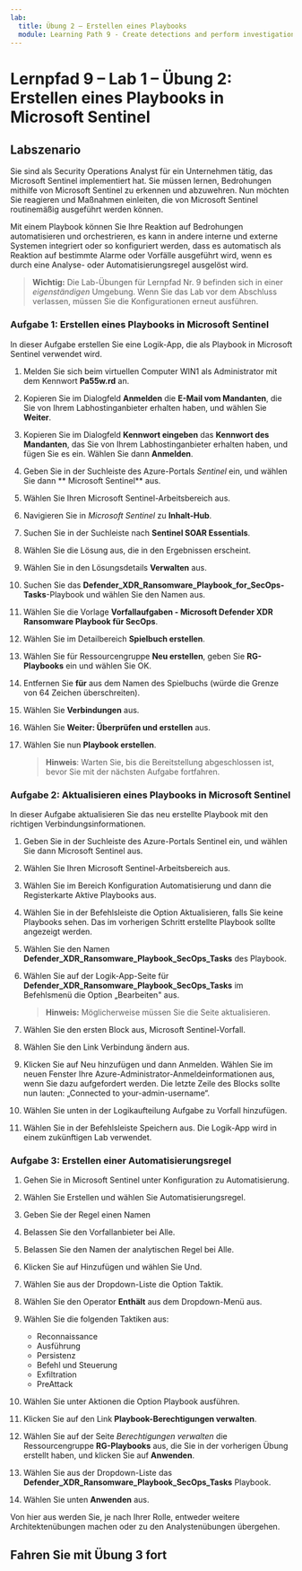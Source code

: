 ```yaml
---
lab:
  title: Übung 2 – Erstellen eines Playbooks
  module: Learning Path 9 - Create detections and perform investigations using Microsoft Sentinel
---
```


# Lernpfad 9 – Lab 1 – Übung 2: Erstellen eines Playbooks in Microsoft Sentinel

## Labszenario

Sie sind als Security Operations Analyst für ein Unternehmen tätig, das Microsoft Sentinel implementiert hat. Sie müssen lernen, Bedrohungen mithilfe von Microsoft Sentinel zu erkennen und abzuwehren. Nun möchten Sie reagieren und Maßnahmen einleiten, die von Microsoft Sentinel routinemäßig ausgeführt werden können.

Mit einem Playbook können Sie Ihre Reaktion auf Bedrohungen automatisieren und orchestrieren, es kann in andere interne und externe Systemen integriert oder so konfiguriert werden, dass es automatisch als Reaktion auf bestimmte Alarme oder Vorfälle ausgeführt wird, wenn es durch eine Analyse- oder Automatisierungsregel ausgelöst wird.

>**Wichtig:** Die Lab-Übungen für Lernpfad Nr. 9 befinden sich in einer *eigenständigen* Umgebung. Wenn Sie das Lab vor dem Abschluss verlassen, müssen Sie die Konfigurationen erneut ausführen.

### Aufgabe 1: Erstellen eines Playbooks in Microsoft Sentinel

In dieser Aufgabe erstellen Sie eine Logik-App, die als Playbook in Microsoft Sentinel verwendet wird.

1. Melden Sie sich beim virtuellen Computer WIN1 als Administrator mit dem Kennwort **Pa55w.rd** an.  

1. Kopieren Sie im Dialogfeld **Anmelden** die **E-Mail vom Mandanten**, die Sie von Ihrem Labhostinganbieter erhalten haben, und wählen Sie **Weiter**.

1. Kopieren Sie im Dialogfeld **Kennwort eingeben** das **Kennwort des Mandanten**, das Sie von Ihrem Labhostinganbieter erhalten haben, und fügen Sie es ein. Wählen Sie dann **Anmelden**.

1. Geben Sie in der Suchleiste des Azure-Portals *Sentinel* ein, und wählen Sie dann ** Microsoft Sentinel** aus.

1. Wählen Sie Ihren Microsoft Sentinel-Arbeitsbereich aus.

1. Navigieren Sie in *Microsoft Sentinel* zu **Inhalt-Hub**.

1. Suchen Sie in der Suchleiste nach **Sentinel SOAR Essentials**.

1. Wählen Sie die Lösung aus, die in den Ergebnissen erscheint.

1. Wählen Sie in den Lösungsdetails **Verwalten** aus.

1. Suchen Sie das **Defender_XDR_Ransomware_Playbook_for_SecOps-Tasks**-Playbook und wählen Sie den Namen aus.

1. Wählen Sie die Vorlage **Vorfallaufgaben - Microsoft Defender XDR Ransomware Playbook für SecOps**.

1. Wählen Sie im Detailbereich **Spielbuch erstellen**.

1. Wählen Sie für Ressourcengruppe **Neu erstellen**, geben Sie **RG-Playbooks** ein und wählen Sie OK.

1. Entfernen Sie **für** aus dem Namen des Spielbuchs (würde die Grenze von 64 Zeichen überschreiten).

1. Wählen Sie **Verbindungen** aus.

1. Wählen Sie **Weiter: Überprüfen und erstellen** aus.

1. Wählen Sie nun **Playbook erstellen**.

    >**Hinweis**: Warten Sie, bis die Bereitstellung abgeschlossen ist, bevor Sie mit der nächsten Aufgabe fortfahren.

### Aufgabe 2: Aktualisieren eines Playbooks in Microsoft Sentinel

In dieser Aufgabe aktualisieren Sie das neu erstellte Playbook mit den richtigen Verbindungsinformationen.

1. Geben Sie in der Suchleiste des Azure-Portals Sentinel ein, und wählen Sie dann  Microsoft Sentinel aus.

1. Wählen Sie Ihren Microsoft Sentinel-Arbeitsbereich aus.

1. Wählen Sie im Bereich Konfiguration Automatisierung und dann die Registerkarte Aktive Playbooks aus.

1. Wählen Sie in der Befehlsleiste die Option Aktualisieren, falls Sie keine Playbooks sehen. Das im vorherigen Schritt erstellte Playbook sollte angezeigt werden.

1. Wählen Sie den Namen **Defender_XDR_Ransomware_Playbook_SecOps_Tasks** des Playbook.

1. Wählen Sie auf der Logik-App-Seite für **Defender_XDR_Ransomware_Playbook_SecOps_Tasks** im Befehlsmenü die Option „Bearbeiten" aus.

    >**Hinweis:** Möglicherweise müssen Sie die Seite aktualisieren.

1. Wählen Sie den ersten Block aus, Microsoft Sentinel-Vorfall.

1. Wählen Sie den Link Verbindung ändern aus.

1. Klicken Sie auf Neu hinzufügen und dann Anmelden. Wählen Sie im neuen Fenster Ihre Azure-Administrator-Anmeldeinformationen aus, wenn Sie dazu aufgefordert werden. Die letzte Zeile des Blocks sollte nun lauten: „Connected to your-admin-username“.

1. Wählen Sie unten in der Logikaufteilung Aufgabe zu Vorfall hinzufügen.

1. Wählen Sie in der Befehlsleiste Speichern aus. Die Logik-App wird in einem zukünftigen Lab verwendet.

### Aufgabe 3: Erstellen einer Automatisierungsregel

1. Gehen Sie in Microsoft Sentinel unter Konfiguration zu Automatisierung.

1. Wählen Sie Erstellen und wählen Sie Automatisierungsregel.

1. Geben Sie der Regel einen Namen

1. Belassen Sie den Vorfallanbieter bei Alle.

1. Belassen Sie den Namen der analytischen Regel bei Alle.

1. Klicken Sie auf Hinzufügen und wählen Sie Und.

1. Wählen Sie aus der Dropdown-Liste die Option Taktik.

1. Wählen Sie den Operator **Enthält** aus dem Dropdown-Menü aus.

1. Wählen Sie die folgenden Taktiken aus:
    - Reconnaissance
    - Ausführung
    - Persistenz
    - Befehl und Steuerung
    - Exfiltration
    - PreAttack

1. Wählen Sie unter Aktionen die Option Playbook ausführen.

1. Klicken Sie auf den Link **Playbook-Berechtigungen verwalten**.

1. Wählen Sie auf der Seite *Berechtigungen verwalten* die Ressourcengruppe **RG-Playbooks** aus, die Sie in der vorherigen Übung erstellt haben, und klicken Sie auf **Anwenden**.

1. Wählen Sie aus der Dropdown-Liste das **Defender_XDR_Ransomware_Playbook_SecOps_Tasks** Playbook.

1. Wählen Sie unten **Anwenden** aus.

Von hier aus werden Sie, je nach Ihrer Rolle, entweder weitere Architektenübungen machen oder zu den Analystenübungen übergehen.

## Fahren Sie mit Übung 3 fort

